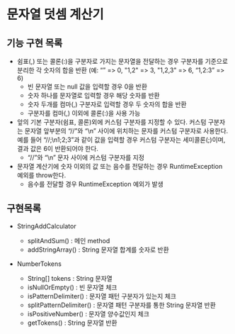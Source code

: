 # 문자열 덧셈 계산기

## 기능 구현 목록
- 쉼표(,) 또는 콜론(:)을 구분자로 가지는 문자열을 전달하는 경우 구분자를 기준으로 분리한 각 숫자의 합을 반환 (예: “” => 0, "1,2" => 3, "1,2,3" => 6, “1,2:3” => 6)
    - 빈 문자열 또는 null 값을 입력할 경우 0을 반환
    - 숫자 하나를 문자열로 입력할 경우 해당 숫자를 반환
    - 숫자 두개를 컴마(,) 구분자로 입력할 경우 두 숫자의 합을 반환
    - 구분자를 컴마(,) 이외에 콜론(:)을 사용 가능
- 앞의 기본 구분자(쉼표, 콜론)외에 커스텀 구분자를 지정할 수 있다. 커스텀 구분자는 문자열 앞부분의 “//”와 “\n” 사이에 위치하는 문자를 커스텀 구분자로 사용한다. 예를 들어 “//;\n1;2;3”과 같이 값을 입력할 경우 커스텀 구분자는 세미콜론(;)이며, 결과 값은 6이 반환되어야 한다.
    - “//”와 “\n” 문자 사이에 커스텀 구분자를 지정
- 문자열 계산기에 숫자 이외의 값 또는 음수를 전달하는 경우 RuntimeException 예외를 throw한다.
    - 음수를 전달할 경우 RuntimeException 예외가 발생

## 구현목록
- StringAddCalculator
  - splitAndSum() : 메인 method
  - addStringArray() : String 문자열 합계를 숫자로 반환

- NumberTokens
  - String[] tokens : String 문자열 
  - isNullOrEmpty() : 빈 문자열 체크
  - isPatternDelimiter() : 문자열 패턴 구분자가 있는지 체크
  - splitPatternDelimiter() : 문자열 패턴 구분자를 통한 String 문자열 반환 
  - isPositiveNumber() : 문자열 양수값인지 체크
  - getTokens() : String 문자열 반환